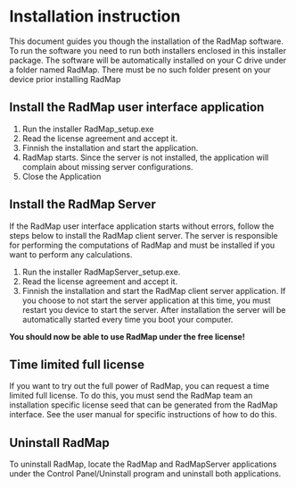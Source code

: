 # Installation instruction

This document guides you though the installation of the RadMap software. To run the software you need to run both installers enclosed in this installer package. The software will be automatically installed on your C drive under a folder named RadMap. There must be no such folder present on your device prior installing RadMap

## Install the RadMap user interface application

1. Run the installer RadMap_setup.exe
2. Read the license agreement and accept it.
3. Finnish the installation and start the application.
4. RadMap starts. Since the server is not installed, the application will complain about missing server configurations.
5. Close the Application

## Install the RadMap Server

If the RadMap user interface application starts without errors, follow the steps below to install the RadMap client server. The server is responsible for performing the computations of RadMap and must be installed if you want to perform any calculations.

1. Run the installer RadMapServer_setup.exe.
2. Read the license agreement and accept it.
3. Finnish the installation and start the RadMap client server application. If you choose to not start the server application at this time, you must restart you device to start the server. After installation the server will be automatically started every time you boot your computer.

**You should now be able to use RadMap under the free license!**

## Time limited full license
If you want to try out the full power of RadMap, you can request a time limited full license. To do this, you must send the RadMap team an installation specific license seed that can be generated from the RadMap interface. See the user manual for specific instructions of how to do this.

## Uninstall RadMap
To uninstall RadMap, locate the RadMap and RadMapServer applications under the Control Panel/Uninstall program and uninstall both applications.


